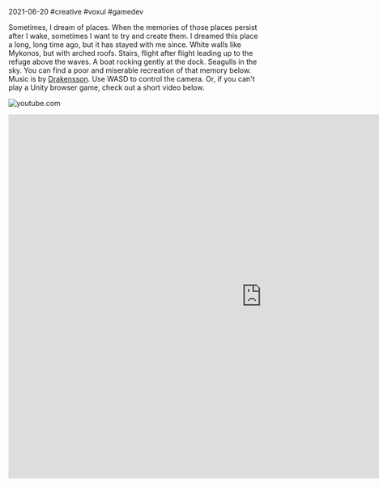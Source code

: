 2021-06-20 #creative #voxul #gamedev

Sometimes, I dream of places. When the memories of those places persist after I wake, sometimes I want to try and create them. I dreamed this place a long, long time ago, but it has stayed with me since. White walls like Mykonos, but with arched roofs. Stairs, flight after flight leading up to the refuge above the waves. A boat rocking gently at the dock. Seagulls in the sky. You can find a poor and miserable recreation of that memory below. Music is by [Drakensson](https://freesound.org/people/Drakensson/). Use WASD to control the camera. Or, if you can't play a Unity browser game, check out a short video below.

![youtube.com](https://www.youtube.com/watch?v=kEaWee1R7vA)

<iframe src="https://itch.io/embed-upload/4048364?color=dbf5fa" allowfullscreen="" width="1000" height="720" frameborder="0"><a href="https://cow-trix.itch.io/island-1">Play Island #1 on itch.io</a></iframe>